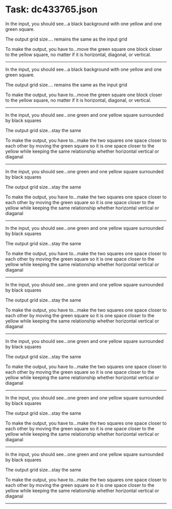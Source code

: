 # Task: dc433765.json

In the input, you should see...a black background with one yellow and one green square.

The output grid size.... remains the same as the input grid

To make the output, you have to...move the green square one block closer to the yellow square, no matter if it is horizontal, diagonal, or vertical.

---

In the input, you should see...a black background with one yellow and one green square.

The output grid size.... remains the same as the input grid

To make the output, you have to...move the green square one block closer to the yellow square, no matter if it is horizontal, diagonal, or vertical.

---

In the input, you should see...one green and one yellow square surrounded by black squares

The output grid size...stay the same

To make the output, you have to...make the two squares one space closer to each other by moving the green square so it is one space closer to the yellow while keeping the same relationship whether horizontal vertical or diaganal

---

In the input, you should see...one green and one yellow square surrounded by black squares

The output grid size...stay the same

To make the output, you have to...make the two squares one space closer to each other by moving the green square so it is one space closer to the yellow while keeping the same relationship whether horizontal vertical or diaganal

---

In the input, you should see...one green and one yellow square surrounded by black squares

The output grid size...stay the same

To make the output, you have to...make the two squares one space closer to each other by moving the green square so it is one space closer to the yellow while keeping the same relationship whether horizontal vertical or diaganal

---

In the input, you should see...one green and one yellow square surrounded by black squares

The output grid size...stay the same

To make the output, you have to...make the two squares one space closer to each other by moving the green square so it is one space closer to the yellow while keeping the same relationship whether horizontal vertical or diaganal

---

In the input, you should see...one green and one yellow square surrounded by black squares

The output grid size...stay the same

To make the output, you have to...make the two squares one space closer to each other by moving the green square so it is one space closer to the yellow while keeping the same relationship whether horizontal vertical or diaganal

---

In the input, you should see...one green and one yellow square surrounded by black squares

The output grid size...stay the same

To make the output, you have to...make the two squares one space closer to each other by moving the green square so it is one space closer to the yellow while keeping the same relationship whether horizontal vertical or diaganal

---

In the input, you should see...one green and one yellow square surrounded by black squares

The output grid size...stay the same

To make the output, you have to...make the two squares one space closer to each other by moving the green square so it is one space closer to the yellow while keeping the same relationship whether horizontal vertical or diaganal

---

